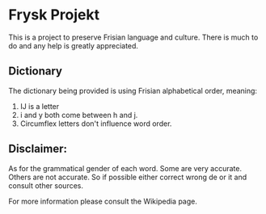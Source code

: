 Frysk Projekt
=============

This is a project to preserve Frisian language and culture. There is much to do
and any help is greatly appreciated.

Dictionary
-----------
The dictionary being provided is using Frisian alphabetical order, meaning:
1. IJ is a letter
2. i and y both come between h and j.
3. Circumflex letters don't influence word order.

Disclaimer:
------------
As for the grammatical gender of each word. Some are very accurate. Others are
not accurate. So if possible either correct wrong de or it and consult other sources.

For more information please consult the Wikipedia page.
